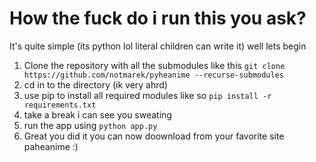 # How the fuck do i run this you ask?
It's quite simple (its python lol literal children can write it)
well lets begin
1. Clone the repository with all the submodules like this `git clone https://github.com/notmarek/pyheanime --recurse-submodules`
2. cd in to the directory (ik very ahrd)
3. use pip to install all required modules like so `pip install -r requirements.txt`
4. take a break i can see you sweating
5. run the app using `python app.py`
6. Great you did it you can now doownload from your favorite site paheanime :)